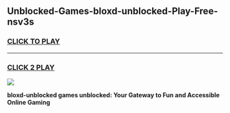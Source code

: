
## Unblocked-Games-bloxd-unblocked-Play-Free-nsv3s
<h3>
<a href="https://premium76.site?title=bloxd-unblocked&ref=20M">CLICK TO PLAY</a></h3>
<hr>

<h3>
<a href="https://premium76.site?title=bloxd-unblocked&ref=20M">CLICK 2 PLAY</a>
  
</h3>

<a href="https://premium76.site?title=bloxd-unblocked&ref=19M"><img src="https://clearcache.store/games.png"></a>


**bloxd-unblocked games unblocked: Your Gateway to Fun and Accessible Online Gaming**
